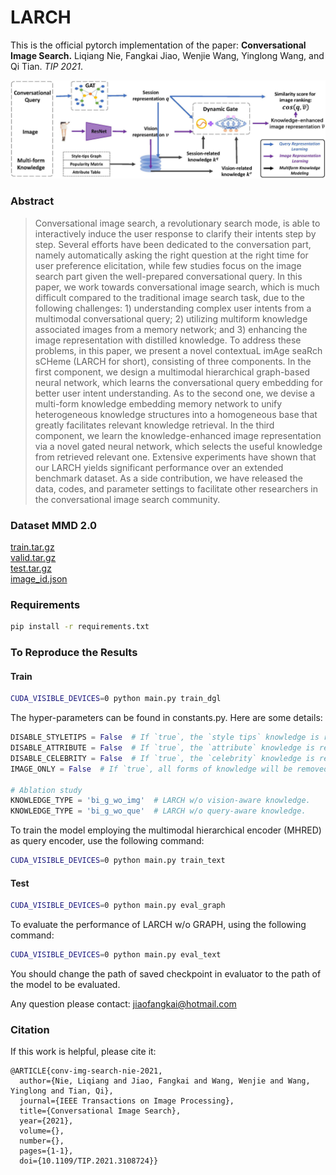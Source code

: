 # LARCH

This is the official pytorch implementation of the paper: **Conversational Image Search.** Liqiang Nie, Fangkai Jiao, Wenjie Wang, Yinglong Wang, and Qi Tian. *TIP 2021*.

![Our model LARCH](larch_framework.jpg)

### Abstract


> Conversational image search, a revolutionary search mode, 
> is able to interactively induce the user response to clarify their intents step by step. 
> Several efforts have been dedicated to the conversation part, 
> namely automatically asking the right question at the right time for user preference elicitation, 
> while few studies focus on the image search part given the well-prepared conversational query. 
> In this paper, we work towards conversational image search, 
> which is much difficult compared to the traditional image search task,
> due to the following challenges: 1) understanding complex user intents
from a multimodal conversational query; 2) utilizing multiform
knowledge associated images from a memory network; and 3)
enhancing the image representation with distilled knowledge. 
> To address these problems, in this paper, we present a
novel contextuaL imAge seaRch sCHeme (LARCH for short),
consisting of three components. In the first component, we design
a multimodal hierarchical graph-based neural network, which
learns the conversational query embedding for better user intent
understanding. As to the second one, we devise a multi-form
knowledge embedding memory network to unify heterogeneous
knowledge structures into a homogeneous base that greatly
facilitates relevant knowledge retrieval. In the third component,
we learn the knowledge-enhanced image representation via a
novel gated neural network, which selects the useful knowledge
from retrieved relevant one. Extensive experiments have shown
that our LARCH yields significant performance over an extended
benchmark dataset. As a side contribution, we have released the
data, codes, and parameter settings to facilitate other researchers
in the conversational image search community.

### Dataset MMD 2.0

<!-- [train_2.tar.gz](https://icloud.qd.sdu.edu.cn:7777/link/EEA7E1EE9F2904154911AF9C0DAB8F2D)  -->
[train.tar.gz](https://icloud.qd.sdu.edu.cn:7777/#/link/80EF7FEE9BF8AF08B514931FC77E51A3)  
[valid.tar.gz](https://icloud.qd.sdu.edu.cn:7777/link/7FCA2889C1BBAF858C892367BD13BB3D)  
[test.tar.gz](https://icloud.qd.sdu.edu.cn:7777/link/3001E617009ABF1992409C9438E9966C)  
[image_id.json](https://icloud.qd.sdu.edu.cn:7777/#/link/5B71D29B9895E93DEA70F60596105C9B)  

### Requirements

```bash
pip install -r requirements.txt
```

### To Reproduce the Results

#### Train

```bash
CUDA_VISIBLE_DEVICES=0 python main.py train_dgl
```
The hyper-parameters can be found in constants.py. Here are some details:
```python
DISABLE_STYLETIPS = False  # If `true`, the `style tips` knowledge is removed.
DISABLE_ATTRIBUTE = False  # If `true`, the `attribute` knowledge is removed.
DISABLE_CELEBRITY = False  # If `true`, the `celebrity` knowledge is removed.
IMAGE_ONLY = False  # If `true`, all forms of knowledge will be removed.

# Ablation study
KNOWLEDGE_TYPE = 'bi_g_wo_img'  # LARCH w/o vision-aware knowledge.
KNOWLEDGE_TYPE = 'bi_g_wo_que'  # LARCH w/o query-aware knowledge.
```

To train the model employing the multimodal hierarchical encoder (MHRED) as query encoder, use the following command:

```bash
CUDA_VISIBLE_DEVICES=0 python main.py train_text
```

#### Test

```bash
CUDA_VISIBLE_DEVICES=0 python main.py eval_graph
```

To evaluate the performance of LARCH w/o GRAPH, using the following command:
```bash
CUDA_VISIBLE_DEVICES=0 python main.py eval_text
```

You should change the path of saved checkpoint in evaluator to the path of the model to be evaluated.

Any question please contact: jiaofangkai@hotmail.com

### Citation

If this work is helpful, please cite it:
```
@ARTICLE{conv-img-search-nie-2021,
  author={Nie, Liqiang and Jiao, Fangkai and Wang, Wenjie and Wang, Yinglong and Tian, Qi},
  journal={IEEE Transactions on Image Processing}, 
  title={Conversational Image Search}, 
  year={2021},
  volume={},
  number={},
  pages={1-1},
  doi={10.1109/TIP.2021.3108724}}
```

